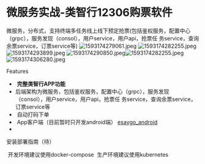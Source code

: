 # 微服务实战-类智行12306购票软件

微服务，分布式，支持终端多任务线上线下预定抢票(包括鉴权服务，配置中心（grpc），服务发现（consol），用户service，用户api，抢票任  务service，查询余票service，订票service等)
![1593174279061.jpeg](https://cdn.nlark.com/yuque/0/2020/jpeg/1112927/1593174513621-c845e68f-e64c-4b09-8749-bd4ec8d239c9.jpeg#align=left&display=inline&height=376&margin=%5Bobject%20Object%5D&name=1593174279061.jpeg&originHeight=1500&originWidth=750&size=75610&status=done&style=shadow&width=188) ![1593174282255.jpeg](https://cdn.nlark.com/yuque/0/2020/jpeg/1112927/1593174605457-22088400-47fb-4995-9c76-1e1bddc4a95e.jpeg#align=left&display=inline&height=376&margin=%5Bobject%20Object%5D&name=1593174282255.jpeg&originHeight=1500&originWidth=750&size=81586&status=done&style=shadow&width=188)![1593174293899.jpeg](https://cdn.nlark.com/yuque/0/2020/jpeg/1112927/1593174689818-13e261ac-544f-4d97-ab7b-b0026c3397f5.jpeg#align=left&display=inline&height=384&margin=%5Bobject%20Object%5D&name=1593174293899.jpeg&originHeight=1280&originWidth=640&size=53200&status=done&style=shadow&width=192)
![1593174290850.jpeg](https://cdn.nlark.com/yuque/0/2020/jpeg/1112927/1593174729447-6586407a-1699-4b06-a955-464bef4d5c44.jpeg#align=left&display=inline&height=348&margin=%5Bobject%20Object%5D&name=1593174290850.jpeg&originHeight=1280&originWidth=640&size=55635&status=done&style=shadow&width=174)![1593174282255.jpeg](https://cdn.nlark.com/yuque/0/2020/jpeg/1112927/1593174756466-a5be5a57-af93-4a56-8afb-4936c035f742.jpeg#align=left&display=inline&height=354&margin=%5Bobject%20Object%5D&name=1593174282255.jpeg&originHeight=1500&originWidth=750&size=81586&status=done&style=shadow&width=177)![1593174306280.jpeg](https://cdn.nlark.com/yuque/0/2020/jpeg/1112927/1593174821448-be535a1b-e379-42f2-a866-3d53127d8811.jpeg#align=left&display=inline&height=362&margin=%5Bobject%20Object%5D&name=1593174306280.jpeg&originHeight=2160&originWidth=1080&size=103113&status=done&style=shadow&width=181)


Features

-  **完整类智行APP功能**
- 后端架构为微服务，包括鉴权服务，配置中心（grpc），服务发现（consol），用户service，用户api，抢票任  务service，查询余票service，订票service等
-  自动打码下单
-  App客户端（目前暂时只开发android端）  [esaygo_android](https://github.com/qianxunke/esaygo_android)
- 


安装部署指南（待）


 开发环境建议使用docker-compose
 生产环境建议使用kubernetes
 

